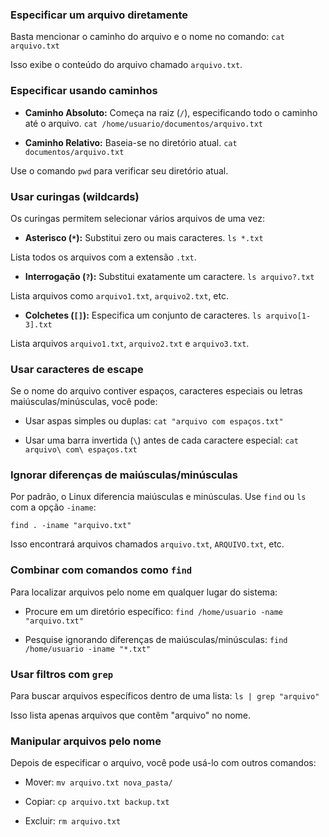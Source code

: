 

### **Especificar um arquivo diretamente**

Basta mencionar o caminho do arquivo e o nome no comando:
	`cat arquivo.txt`

Isso exibe o conteúdo do arquivo chamado `arquivo.txt`.


### **Especificar usando caminhos**

- **Caminho Absoluto:** Começa na raiz (`/`), especificando todo o caminho até o arquivo.
	`cat /home/usuario/documentos/arquivo.txt`

- **Caminho Relativo:** Baseia-se no diretório atual.
	`cat documentos/arquivo.txt`

Use o comando `pwd` para verificar seu diretório atual.


### **Usar curingas (wildcards)**

Os curingas permitem selecionar vários arquivos de uma vez:

- **Asterisco (`*`):** Substitui zero ou mais caracteres.
    `ls *.txt`
 
Lista todos os arquivos com a extensão `.txt`.

   
- **Interrogação (`?`):** Substitui exatamente um caractere.
    `ls arquivo?.txt`

Lista arquivos como `arquivo1.txt`, `arquivo2.txt`, etc.


- **Colchetes (`[]`):** Especifica um conjunto de caracteres.
    `ls arquivo[1-3].txt`

Lista arquivos `arquivo1.txt`, `arquivo2.txt` e `arquivo3.txt`.


### **Usar caracteres de escape**

Se o nome do arquivo contiver espaços, caracteres especiais ou letras maiúsculas/minúsculas, você pode:

- Usar aspas simples ou duplas:
    `cat "arquivo com espaços.txt"`


- Usar uma barra invertida (`\`) antes de cada caractere especial:
    `cat arquivo\ com\ espaços.txt`


### **Ignorar diferenças de maiúsculas/minúsculas**

Por padrão, o Linux diferencia maiúsculas e minúsculas. Use `find` ou `ls` com a opção `-iname`:

`find . -iname "arquivo.txt"`

Isso encontrará arquivos chamados `arquivo.txt`, `ARQUIVO.txt`, etc.


### **Combinar com comandos como `find`**

Para localizar arquivos pelo nome em qualquer lugar do sistema:

- Procure em um diretório específico:
    `find /home/usuario -name "arquivo.txt"`
    

- Pesquise ignorando diferenças de maiúsculas/minúsculas:
    `find /home/usuario -iname "*.txt"`


### **Usar filtros com `grep`**

Para buscar arquivos específicos dentro de uma lista:
	`ls | grep "arquivo"`

Isso lista apenas arquivos que contêm "arquivo" no nome.


### **Manipular arquivos pelo nome**

Depois de especificar o arquivo, você pode usá-lo com outros comandos:

- Mover:
    `mv arquivo.txt nova_pasta/`


- Copiar:
    `cp arquivo.txt backup.txt`


- Excluir:
    `rm arquivo.txt`
